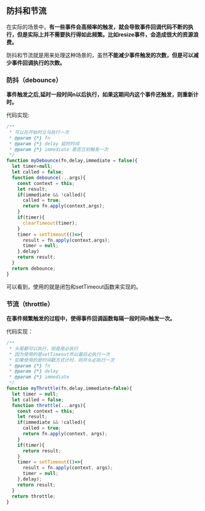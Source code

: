 ## 防抖和节流
在实际的场景中，**有一些事件会高频率的触发，就会导致事件回调代码不断的执行，但是实际上并不需要执行得如此频繁。比如resize事件，会造成很大的资源浪费。**

防抖和节流就是用来处理这种场景的，虽然**不能减少事件触发的次数，但是可以减少事件回调执行的次数。**
### 防抖（debounce）
**事件触发之后,延时一段时间n以后执行，如果这期间内这个事件还触发，则重新计时。**

代码实现:
```js
/**
 * 可以在开始时立马执行一次
 * @param {*} fn 
 * @param {*} delay 延时时间
 * @param {*} immediate 是否立刻触发一次
 */
function myDebounce(fn,delay,immediate = false){
  let timer=null;
  let called = false;
  function debounce(...args){
    const context = this;
    let result;
    if(immediate && !called){
      called = true;
      return fn.apply(context,args);
    }
    if(timer){
      clearTimeout(timer);
    }
    timer = setTimeout(()=>{
      result = fn.apply(context,args);
      timer = null;
    },delay)
    return result;
  }
  return debounce;
}
```
可以看到，使用的就是闭包和setTimeout函数来实现的。

### 节流（throttle）
**在事件频繁触发的过程中，使得事件回调函数每隔一段时间n触发一次。**

代码实现：
```js
/**
 * 头尾都可以执行，但是尾必执行
 * 因为使用的是setTimeout所以最后必执行一次
 * 如果使用的是时间戳方式计时，则开头必执行一次
 * @param {*} fn 
 * @param {*} delay 
 * @param {*} immediate 
 */
function myThrottle(fn,delay,immediate=false){
  let timer = null;
  let called = false;
  function throttle(...args){
    const context = this;
    let result;
    if(immediate && !called){
      called = true;
      return fn.apply(context, args);
    }
    if(timer){
      return result;
    }
    timer = setTimeout(()=>{
      result = fn.apply(context, args);
      timer = null;
    },delay);
    return result;
  }
  return throttle;
}
```























